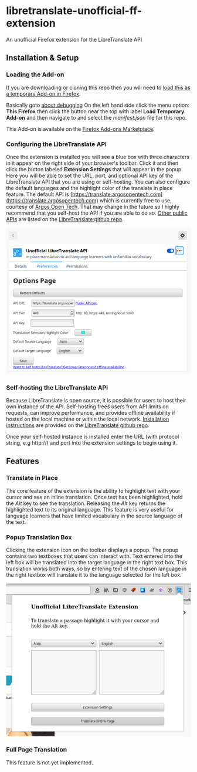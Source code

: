 # libretranslate-unofficial-ff-extension
An unofficial Firefox extension for the LibreTranslate API

## Installation & Setup

### Loading the Add-on

If you are downloading or cloning this repo then you will need to [load this as a temporary Add-on in Firefox](https://developer.mozilla.org/en-US/docs/Mozilla/Add-ons/WebExtensions/Your_first_WebExtension#installing).

Basically goto [about:debugging](about:debugging) On the left hand side click the menu option: **This Firefox** then click the button near the top with label **Load Temporary Add-on** and then navigate to and select the *manifest.json* file for this repo.

This Add-on is available on the [Firefox Add-ons Marketplace](https://addons.mozilla.org/en-US/firefox/addon/open-libretranslate-addon/).

### Configuring the LibreTranslate API

Once the extension is installed you will see a blue box with three characters in it appear on the right side of your browser's toolbar. Click it and then click the button labeled **Extension Settings** that will appear in the popup. Here you will be able to set the URL, port, and optional API key of the LibreTranslate API that you are using or self-hosting. You can also configure the default languages and the highlight color of the translate in place feature. The default API is [https://translate.argosopentech.com](https://translate.argosopentech.com) which is currently free to use, courtesy of [Argos Open Tech](https://www.argosopentech.com/). That may change in the future so I highly recommend that you self-host the API if you are able to do so. [Other public APIs](https://github.com/LibreTranslate/LibreTranslate#mirrors) are listed on the [LibreTranslate github repo](https://github.com/LibreTranslate/LibreTranslate).

![Extension Options](/screenshots/ulte_options.png)

### Self-hosting the LibreTranslate API

Because LibreTranslate is open source, it is possible for users to host their own instance of the API. Self-hosting frees users from API limits on requests, can improve performance, and provides offline availability if hosted on the local machine or within the local network. [Installation instructions](https://github.com/LibreTranslate/LibreTranslate#install-and-run) are provided on the [LibreTranslate github repo](https://github.com/LibreTranslate/LibreTranslate).

Once your self-hosted instance is installed enter the URL (with protocol string, e.g http://) and port into the extension settings to begin using it.

## Features

### Translate in Place

The core feature of the extension is the ability to highlight text with your cursor and see an inline translation. Once text has been highlighted, hold the *Alt* key to see the translation. Releasing the *Alt* key returns the highlighted text to its original language. This feature is very useful for language learners that have limited vocabulary in the source language of the text.

### Popup Translation Box

Clicking the extension icon on the toolbar displays a popup. The popup contains two textboxes that users can interact with. Text entered into the left box will be translated into the target language in the right text box. This translation works both ways, so by entering text of the chosen language in the right textbox will translate it to the language selected for the left box.

![Popup Translation Box](/screenshots/ulte_popup.png)

### Full Page Translation

This feature is not yet implemented.

